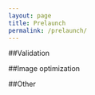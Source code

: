 ```yaml
---
layout: page
title: Prelaunch
permalink: /prelaunch/
---
```



##Validation


##Image optimization


##Other